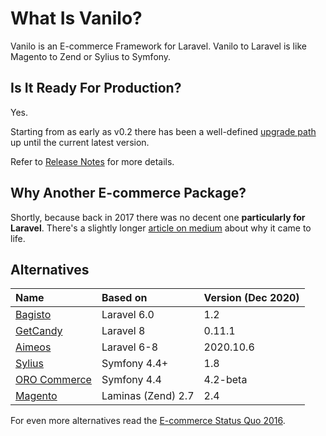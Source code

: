 # What Is Vanilo?

Vanilo is an E-commerce Framework for Laravel. Vanilo to Laravel is like Magento to Zend or Sylius
to Symfony.

## Is It Ready For Production?

Yes.

Starting from as early as v0.2 there has been a well-defined [upgrade path](upgrade.md) up until the
current latest version.

Refer to [Release Notes](releases.md) for more details.

## Why Another E-commerce Package?

Shortly, because back in 2017 there was no decent one **particularly for Laravel**. There's a slightly
longer
[article on medium](https://medium.com/@attilafulop/e-commerce-platform-for-laravel-c09a2bcfe8c6)
about why it came to life.

## Alternatives

| Name                                         | Based on              | Version (Dec 2020) |
|:---------------------------------------------|:----------------------|:-------------------|
| [Bagisto](https://bagisto.com/en/)           | Laravel 6.0           | 1.2                |
| [GetCandy](https://getcandy.io/)             | Laravel 8             | 0.11.1             |
| [Aimeos](https://aimeos.org/)                | Laravel 6-8           | 2020.10.6          |
| [Sylius](http://sylius.org/)                 | Symfony 4.4+          | 1.8                |
| [ORO Commerce](https://www.orocommerce.com/) | Symfony 4.4           | 4.2-beta           |
| [Magento](https://magento.com/)              | Laminas (Zend) 2.7    | 2.4                |

For even more alternatives read the
[E-commerce Status Quo 2016](https://blog.fortrabbit.com/ecommerce-status-quo-2016).
